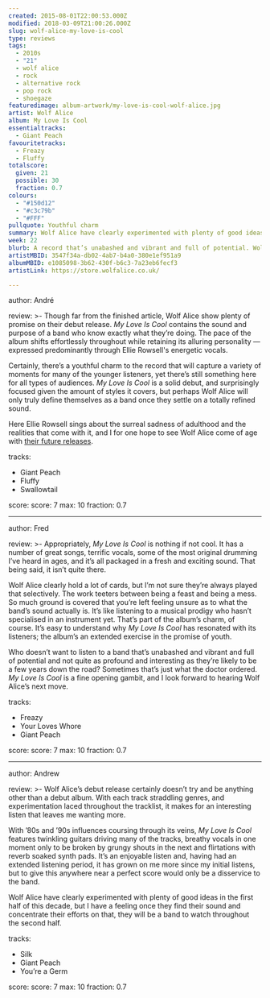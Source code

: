 ```yaml
---
created: 2015-08-01T22:00:53.000Z
modified: 2018-03-09T21:00:26.000Z
slug: wolf-alice-my-love-is-cool
type: reviews
tags:
  - 2010s
  - "21"
  - wolf alice
  - rock
  - alternative rock
  - pop rock
  - shoegaze
featuredimage: album-artwork/my-love-is-cool-wolf-alice.jpg
artist: Wolf Alice
album: My Love Is Cool
essentialtracks:
  - Giant Peach
favouritetracks:
  - Freazy
  - Fluffy
totalscore:
  given: 21
  possible: 30
  fraction: 0.7
colours:
  - "#150d12"
  - "#c3c79b"
  - "#FFF"
pullquote: Youthful charm
summary: Wolf Alice have clearly experimented with plenty of good ideas in the first half of this decade, but I have a feeling once they find their sound and concentrate their efforts on that, they will be a band to watch throughout the second half.
week: 22
blurb: A record that’s unabashed and vibrant and full of potential. Wolf Alice show glimpses of what's to come, straddling genres with almost childlike enthusiasm.
artistMBID: 3547f34a-db02-4ab7-b4a0-380e1ef951a9
albumMBID: e1085098-3b62-430f-b6c3-7a23eb6fecf3
artistLink: https://store.wolfalice.co.uk/

---
```

author: André

review: >-
  Though far from the finished article, Wolf Alice show plenty of promise on their debut release. *My Love Is Cool* contains the sound and purpose of a band who know exactly what they’re doing. The pace of the album shifts effortlessly throughout while retaining its alluring personality — expressed predominantly through Ellie Rowsell's energetic vocals. 
  
  Certainly, there’s a youthful charm to the record that will capture a variety of moments for many of the younger listeners, yet there’s still something here for all types of audiences. *My Love Is Cool* is a solid debut, and surprisingly focused given the amount of styles it covers, but perhaps Wolf Alice will only truly define themselves as a band once they settle on a totally refined sound. 
  
  Here Ellie Rowsell sings about the surreal sadness of adulthood and the realities that come with it, and I for one hope to see Wolf Alice come of age with [their future releases](/reviews/wolf-alice-visions-of-a-life/).

tracks:
  - Giant Peach
  - ­Fluffy
  - ­Swallowtail

score:
  score: 7
  max: 10
  fraction: 0.7

---
author: Fred

review: >-
  Appropriately, *My Love Is Cool* is nothing if not cool. It has a number of great songs, terrific vocals, some of the most original drumming I’ve heard in ages, and it’s all packaged in a fresh and exciting sound. That being said, it isn’t quite there. 
  
  Wolf Alice clearly hold a lot of cards, but I’m not sure they’re always played that selectively. The work teeters between being a feast and being a mess. So much ground is covered that you’re left feeling unsure as to what the band’s sound actually is. It’s like listening to a musical prodigy who hasn’t specialised in an instrument yet. That’s part of the album’s charm, of course. It’s easy to understand why *My Love Is Cool* has resonated with its listeners; the album’s an extended exercise in the promise of youth. 
  
  Who doesn’t want to listen to a band that’s unabashed and vibrant and full of potential and not quite as profound and interesting as they’re likely to be a few years down the road? Sometimes that’s just what the doctor ordered. *My Love Is Cool* is a fine opening gambit, and I look forward to hearing Wolf Alice’s next move.

tracks:
  - Freazy
  - ­­Your Loves Whore
  - ­­Giant Peach

score:
  score: 7
  max: 10
  fraction: 0.7

---
author: Andrew

review: >-
  Wolf Alice’s debut release certainly doesn’t try and be anything other than a debut album. With each track straddling genres, and experimentation laced throughout the tracklist, it makes for an interesting listen that leaves me wanting more. 
  
  With ’80s and ’90s influences coursing through its veins, *My Love Is Cool* features twinkling guitars driving many of the tracks, breathy vocals in one moment only to be broken by grungy shouts in the next and flirtations with reverb soaked synth pads. It’s an enjoyable listen and, having had an extended listening period, it has grown on me more since my initial listens, but to give this anywhere near a perfect score would only be a disservice to the band. 
  
  Wolf Alice have clearly experimented with plenty of good ideas in the first half of this decade, but I have a feeling once they find their sound and concentrate their efforts on that, they will be a band to watch throughout the second half.

tracks:
  - Silk
  - ­Giant Peach
  - ­You’re a Germ

score:
  score: 7
  max: 10
  fraction: 0.7
